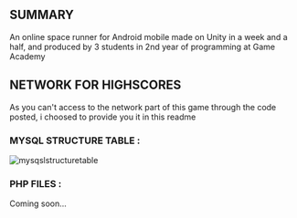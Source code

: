 ## SUMMARY
An online space runner for Android mobile made on Unity in a week and a half, and produced by 3 students in 2nd year of programming at Game Academy

## NETWORK FOR HIGHSCORES
As you can't access to the network part of this game through the code posted, i choosed to provide you it in this readme

### MYSQL STRUCTURE TABLE :

![mysqslstructuretable](https://user-images.githubusercontent.com/60881111/146470899-0854c2f7-7ea6-420b-be9e-5db9f00579b0.PNG)

### PHP FILES :

Coming soon...
